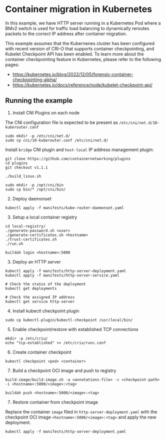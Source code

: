 # Container migration in Kubernetes

In this example, we have HTTP server running in a Kubernetes Pod where a BMv2
switch is used for traffic load balancing to dynamically reroutes packets to
the correct IP address after container migration.

This example assumes that the Kubernenes cluster has been configured with
recent version of CRI-O that supports container checkpointing, and Kubelet
Checkpoint API has been enabled. To learn more about the container
checkpointing feature in Kubernetes, please refer to the following pages:

 - https://kubernetes.io/blog/2022/12/05/forensic-container-checkpointing-alpha/
 - https://kubernetes.io/docs/reference/node/kubelet-checkpoint-api/

## Running the example

1. Install CNI Plugins on each node

The CNI configuration file is expected to be present as `/etc/cni/net.d/10-kuberouter.conf`
```
sudo mkdir -p /etc/cni/net.d/
sudo cp cni/10-kuberouter.conf /etc/cni/net.d/
```

Install `bridge` CNI plugin and `host-local` IP address management plugin:

```
git clone https://github.com/containernetworking/plugins
cd plugins
git checkout v1.1.1

./build_linux.sh

sudo mkdir -p /opt/cni/bin
sudo cp bin/* /opt/cni/bin/
```

2. Deploy daemonset
```
kubectl apply -f manifests/kube-router-daemonset.yaml
```

3. Setup a local container registry

```
cd local-registry/
./generate-password.sh <user>
./generate-certificates.sh <hostname>
./trust-certificates.sh
./run.sh

buildah login <hostname>:5000
```

3. Deploy an HTTP server

```
kubectl apply -f manifests/http-server-deployment.yaml
kubectl apply -f manifests/http-server-service.yaml

# Check the status of the deployment
kubectl get deployments

# Check the assigned IP address
kubectl get service http-server
```

4. Install kubectl checkpoint plugin

```
sudo cp kubectl-plugin/kubectl-checkpoint /usr/local/bin/
```

5. Enable checkpoint/restore with established TCP connections
```
mkdir -p /etc/criu/
echo "tcp-established" >> /etc/criu/runc.conf
```

6. Create container checkpoint

```
kubectl checkpoint <pod> <container>
```

7. Build a checkpoint OCI image and push to registry

```
build-image/build-image.sh -a <annotations-file> -c <checkpoint-path> -i <hostname>:5000/<image>:<tag>

buildah push <hostname>:5000/<image>:<tag>
```

7. Restore container from checkpoint image

Replace the container `image` filed in `http-server-deployment.yaml` with the
checkpoint OCI image `<hostname>:5000/<image>:<tag>` and apply the new deployment.

```
kubectl apply -f manifests/http-server-deployment.yaml
```


